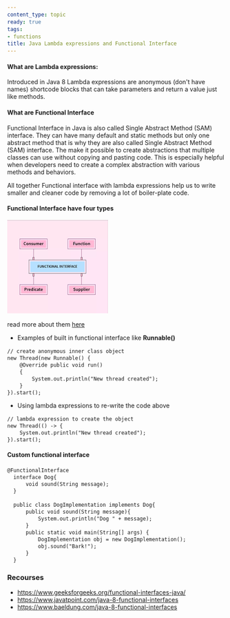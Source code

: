 ```yaml
---
content_type: topic
ready: true
tags:
- functions
title: Java Lambda expressions and Functional Interface
---
```



#### What are Lambda expressions:

Introduced in Java 8 Lambda expressions are anonymous (don't have names) shortcode blocks that can take parameters and return a value just like methods.

#### What are Functional Interface

Functional Interface in Java is also called Single Abstract Method (SAM) interface. They can have many default and static methods but only one abstract method that is why they are also called Single Abstract Method (SAM) interface. The make it possible to create abstractions that multiple classes can use without copying and pasting code. This is especially helpful when developers need to create a complex abstraction with various methods and behaviors.


All together Functional interface with lambda expressions help us to write smaller and cleaner code by removing a lot of boiler-plate code.


#### Functional Interface have four types

![functional-interface](function-interface.png)

read more about them [here](https://www.geeksforgeeks.org/functional-interfaces-java/#:~:text=Java%20SE%208%20included%20four%20main%20kinds%20of%20functional%20interfaces%20which%20can%20be%20applied%20in)

- Examples of built in functional interface like **Runnable()**
```
// create anonymous inner class object
new Thread(new Runnable() {
    @Override public void run()
    {
        System.out.println("New thread created");
    }
}).start();

```

- Using lambda expressions to re-write the code above

```
// lambda expression to create the object
new Thread(() -> {
    System.out.println("New thread created");
}).start();
```


#### Custom functional interface

```
@FunctionalInterface  
  interface Dog{  
      void sound(String message);  
  }

  public class DogImplementation implements Dog{  
      public void sound(String message){  
          System.out.println("Dog " + message);  
      }  
      public static void main(String[] args) {  
          DogImplementation obj = new DogImplementation();  
          obj.sound("Bark!");
      }  
  }
```


### Recourses
- https://www.geeksforgeeks.org/functional-interfaces-java/
- https://www.javatpoint.com/java-8-functional-interfaces
- https://www.baeldung.com/java-8-functional-interfaces


